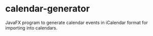 # calendar-generator
JavaFX program to generate calendar events in iCalendar format for importing into calendars.
